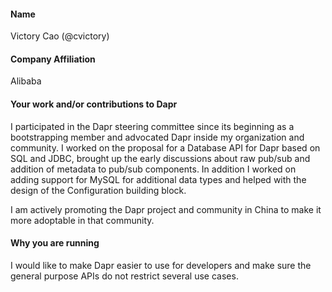 #### Name

Victory Cao	 (@cvictory)
 
#### Company Affiliation

Alibaba

#### Your work and/or contributions to Dapr

I participated in the Dapr steering committee since its beginning as a bootstrapping member and advocated Dapr inside my organization and community.
I worked on the proposal for a Database API for Dapr based on SQL and JDBC, brought up the early discussions about raw pub/sub and addition of metadata to pub/sub components.
In addition I worked on adding support for MySQL for additional data types and helped with the design of the Configuration building block.

I am actively promoting the Dapr project and community in China to make it more adoptable in that community.

#### Why you are running

I would like to make Dapr easier to use for developers and make sure the general purpose APIs do not restrict several use cases.

